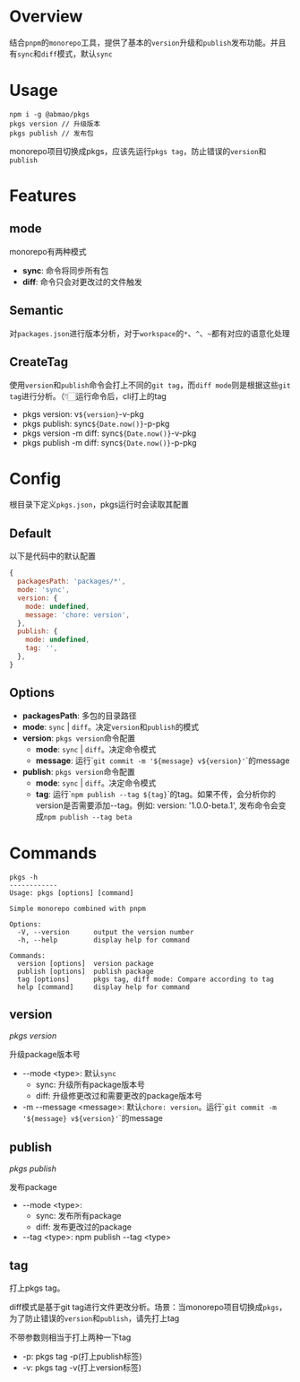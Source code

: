 # Overview
结合`pnpm`的`monorepo`工具，提供了基本的`version`升级和`publish`发布功能。并且有`sync`和`diff`模式，默认`sync`

# Usage
```
npm i -g @abmao/pkgs
pkgs version // 升级版本
pkgs publish // 发布包
```
monorepo项目切换成pkgs，应该先运行`pkgs tag`，防止错误的`version`和`publish`

# Features

## mode
monorepo有两种模式
- **sync**: 命令将同步所有包
- **diff**: 命令只会对更改过的文件触发

## Semantic

对`packages.json`进行版本分析，对于`workspace`的`*`、`^`、`~`都有对应的语意化处理
## CreateTag
使用`version`和`publish`命令会打上不同的`git tag`，而`diff mode`则是根据这些`git tag`进行分析。（👇🏻运行命令后，cli打上的tag
- pkgs version: v`${version}`-v-pkg
- pkgs publish: sync`${Date.now()}`-p-pkg
- pkgs version -m diff: sync`${Date.now()}`-v-pkg
- pkgs publish -m diff: sync`${Date.now()}`-p-pkg


# Config
根目录下定义`pkgs.json`，pkgs运行时会读取其配置

## Default
以下是代码中的默认配置
```JavaScript
{
  packagesPath: 'packages/*',
  mode: 'sync',
  version: {
    mode: undefined,
    message: 'chore: version',
  },
  publish: {
    mode: undefined,
    tag: '',
  },
}
```
## Options
- **packagesPath**: 多包的目录路径
- **mode**: `sync` | `diff`。决定`version`和`publish`的模式
- **version**: `pkgs version`命令配置
  - **mode**: `sync` | `diff`。决定命令模式
  - **message**: 运行\``git commit -m '${message} v${version}'`\`的message
- **publish**: `pkgs version`命令配置
  - **mode**: `sync` | `diff`。决定命令模式
  - **tag**: 运行\``npm publish --tag ${tag}`\`的tag。如果不传，会分析你的version是否需要添加--tag。例如: version: '1.0.0-beta.1', 发布命令会变成`npm publish --tag beta`
# Commands
```
pkgs -h
------------
Usage: pkgs [options] [command]

Simple monorepo combined with pnpm

Options:
  -V, --version      output the version number
  -h, --help         display help for command

Commands:
  version [options]  version package
  publish [options]  publish package
  tag [options]      pkgs tag, diff mode: Compare according to tag
  help [command]     display help for command
```
## version
*pkgs version*

升级package版本号

- --mode \<type>: 默认`sync`
  - sync: 升级所有package版本号
  - diff: 升级修更改过和需要更改的package版本号
- -m --message \<message>: 默认`chore: version`。运行\``git commit -m '${message} v${version}'`\`的message

## publish
*pkgs publish*

发布package

- --mode \<type>:
  - sync: 发布所有package
  - diff: 发布更改过的package
- --tag \<type>: npm publish --tag \<type>

## tag
打上pkgs tag。

diff模式是基于git tag进行文件更改分析。场景：当monorepo项目切换成`pkgs`，为了防止错误的`version`和`publish`，请先打上tag

不带参数则相当于打上两种一下tag
- -p: pkgs tag -p(打上publish标签)
- -v: pkgs tag -v(打上version标签)